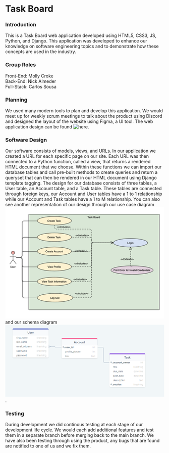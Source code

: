 # Task Board 

### Introduction

This is a Task Board web application developed using HTML5, CSS3, JS, Python, and Django. This application was developed to enhance our knowledge on software engineering topics and to demonstrate how these concepts are used in the industry. 

### Group Roles

Front-End: Molly Croke\
Back-End: Nick Almeder\
Full-Stack: Carlos Sousa

### Planning

We used many modern tools to plan and develop this application. We would meet up for weekly scrum meetings to talk about the product using Discord and designed the layout of the website using Figma, a UI tool. The web application design can be found ![here](https://www.figma.com/file/SGmS1xOpopGxiCIE9D3Njf/SoftEngMockup?node-id=0%3A1).

### Software Design

Our software consists of models, views, and URLs. In our application we created a URL for each specific page on our site. Each URL was then connected to a Python function, called a view, that returns a rendered HTML document that we choose. Within these functions we can import our database tables and call pre-built methods to create queries and return a queryset that can then be rendered in our HTML document using Django template tagging. The design for our database consists of three tables, a User table, an Account table, and a Task table. These tables are connected through foreign keys, our Account and User tables have a 1 to 1 relationship while our Account and Task tables have a 1 to M relationship.
You can also see another representation of our design through our use case diagram ![use-case diagram image](FinalProjectUseCase.png) and our schema diagram ![schema diagram image](Diagram.png).

### Testing

During development we did continous testing at each stage of our development life cycle. We would each add additional features and test them in a separate branch before merging back to the main branch. We have also been testing through using the product, any bugs that are found are notified to one of us and we fix them.